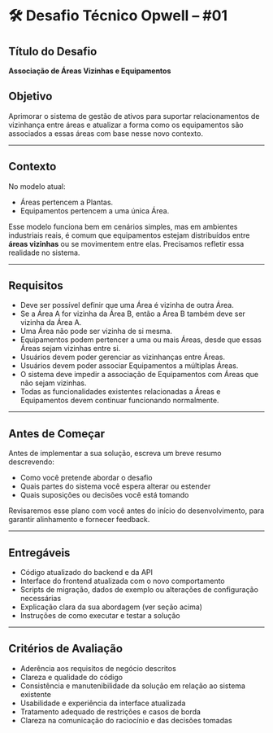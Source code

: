 # 🛠️ Desafio Técnico Opwell – #01

## Título do Desafio

**Associação de Áreas Vizinhas e Equipamentos**

## Objetivo

Aprimorar o sistema de gestão de ativos para suportar relacionamentos de vizinhança entre áreas e atualizar a forma como os equipamentos são associados a essas áreas com base nesse novo contexto.

---

## Contexto

No modelo atual:

- Áreas pertencem a Plantas.
- Equipamentos pertencem a uma única Área.

Esse modelo funciona bem em cenários simples, mas em ambientes industriais reais, é comum que equipamentos estejam distribuídos entre **áreas vizinhas** ou se movimentem entre elas. Precisamos refletir essa realidade no sistema.

---

## Requisitos

- Deve ser possível definir que uma Área é vizinha de outra Área.
- Se a Área A for vizinha da Área B, então a Área B também deve ser vizinha da Área A.
- Uma Área não pode ser vizinha de si mesma.
- Equipamentos podem pertencer a uma ou mais Áreas, desde que essas Áreas sejam vizinhas entre si.
- Usuários devem poder gerenciar as vizinhanças entre Áreas.
- Usuários devem poder associar Equipamentos a múltiplas Áreas.
- O sistema deve impedir a associação de Equipamentos com Áreas que não sejam vizinhas.
- Todas as funcionalidades existentes relacionadas a Áreas e Equipamentos devem continuar funcionando normalmente.

---

## Antes de Começar

Antes de implementar a sua solução, escreva um breve resumo descrevendo:

- Como você pretende abordar o desafio
- Quais partes do sistema você espera alterar ou estender
- Quais suposições ou decisões você está tomando

Revisaremos esse plano com você antes do início do desenvolvimento, para garantir alinhamento e fornecer feedback.

---

## Entregáveis

- Código atualizado do backend e da API
- Interface do frontend atualizada com o novo comportamento
- Scripts de migração, dados de exemplo ou alterações de configuração necessárias
- Explicação clara da sua abordagem (ver seção acima)
- Instruções de como executar e testar a solução

---

## Critérios de Avaliação

- Aderência aos requisitos de negócio descritos
- Clareza e qualidade do código
- Consistência e manutenibilidade da solução em relação ao sistema existente
- Usabilidade e experiência da interface atualizada
- Tratamento adequado de restrições e casos de borda
- Clareza na comunicação do raciocínio e das decisões tomadas
